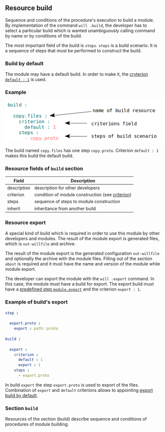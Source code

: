 ## Resource build

Sequence and conditions of the procedure's execution to build a module. By implementation of the command <code>will .build</code>, the developer has to select a particular build which is wanted unambiguously calling command by name or by conditions of the build.

The most important field of the build is `steps`. `steps` is a build scenario. It is a sequence of steps that must be performed to construct the build.

### Build by default

The module may have a default build. In order to make it, the [cryterion `default : 1`](Criterions.md#Використання) is used.

### Example

![section.build.png](../images/section.build.png)

The build named `copy.files` has one step `copy.proto`. Criterion `default : 1` makes this build the default build.

### Resource fields of `build` section

| Field        | Description                                                       |
|---------------|------------------------------------------------------------------|
| description   | description for other developers                                 |
| criterion     | condition of module construction (see [criterion](Criterions.md)) |
| steps         | sequence of steps to module construction                         |
| inherit       | inheritance from another build                                   |

### Resource export

A special kind of build which is required in order to use this module by other developers and modules. The result of the module export is generated files, which is <code>out-willfile</code> and archive.

The result of the module export is the generated configuration `out-willfile`  and optionally the archive with the module files. Filling out of the section `about` is required and it must have the name and version of the module while module export.

The developer can export the module with the `will .export` command. In this case, the module must have a build for export. The export build must have a [predefined step `module.export`](ResourceStep.md#Predefined-step-predefinedexport) and the criterion `export : 1`.

### Example of build's export

```yaml
step :

  export.proto :
    export : path::proto

build :

  export :
    criterion :
      default : 1
      export : 1
    steps :
      - export.proto
```

In build `export` the step `export.proto` is used to export of the files. Combination of `export` and `default` criterions allows to appointing [export build by default](Criterions.md#Використання).

### Section <code>build</code>

Resources of the section (build) describe sequence and conditions of procedures of module building.
